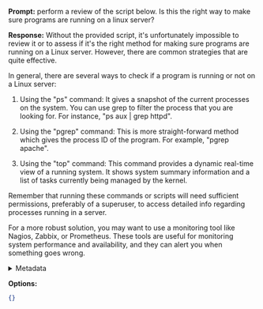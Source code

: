 **Prompt:**
perform a review of the script below. Is this the right way to make sure programs are running on a linux server? 



**Response:**
Without the provided script, it's unfortunately impossible to review it or to assess if it's the right method for making sure programs are running on a Linux server. However, there are common strategies that are quite effective.

In general, there are several ways to check if a program is running or not on a Linux server:

1. Using the "ps" command: It gives a snapshot of the current processes on the system. You can use grep to filter the process that you are looking for. For instance, "ps aux | grep httpd".

2. Using the "pgrep" command: This is more straight-forward method which gives the process ID of the program. For example, "pgrep apache".

3. Using the "top" command: This command provides a dynamic real-time view of a running system. It shows system summary information and a list of tasks currently being managed by the kernel. 

Remember that running these commands or scripts will need sufficient permissions, preferably of a superuser, to access detailed info regarding processes running in a server. 

For a more robust solution, you may want to use a monitoring tool like Nagios, Zabbix, or Prometheus. These tools are useful for monitoring system performance and availability, and they can alert you when something goes wrong.

<details><summary>Metadata</summary>

- Duration: 21638 ms
- Datetime: 2023-07-24T09:28:21.192655
- Model: gpt-4-0613

</details>

**Options:**
```json
{}
```


